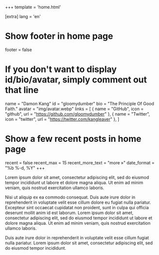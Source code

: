 +++
template = 'home.html'

[extra]
lang = 'en'

# Show footer in home page
footer = false

# If you don't want to display id/bio/avatar, simply comment out that line
name = "Damon Kang"
id = "gloomydumber"
bio = "The Principle Of Good Faith."
avatar = "img/avatar.webp"
links = [
    { name = "GitHub", icon = "github", url = "https://github.com/gloomydumber" },
    { name = "Twitter", icon = "twitter", url = "https://twitter.com/kangleaver" },
]

# Show a few recent posts in home page
recent = false
recent_max = 15
recent_more_text = "more »"
date_format = "%b %-d, %Y"
+++

Lorem ipsum dolor sit amet, consectetur adipiscing elit, sed do eiusmod tempor incididunt ut labore et dolore magna aliqua. Ut enim ad minim veniam, quis nostrud exercitation ullamco laboris.

Nisi ut aliquip ex ea commodo consequat. Duis aute irure dolor in reprehenderit in voluptate velit esse cillum dolore eu fugiat nulla pariatur. Excepteur sint occaecat cupidatat non proident, sunt in culpa qui officia deserunt mollit anim id est laborum. Lorem ipsum dolor sit amet, consectetur adipiscing elit, sed do eiusmod tempor incididunt ut labore et dolore magna aliqua. Ut enim ad minim veniam, quis nostrud exercitation ullamco laboris.

Duis aute irure dolor in reprehenderit in voluptate velit esse cillum fugiat nulla pariatur. Lorem ipsum dolor sit amet, consectetur adipiscing elit, sed do eiusmod tempor incididunt.
